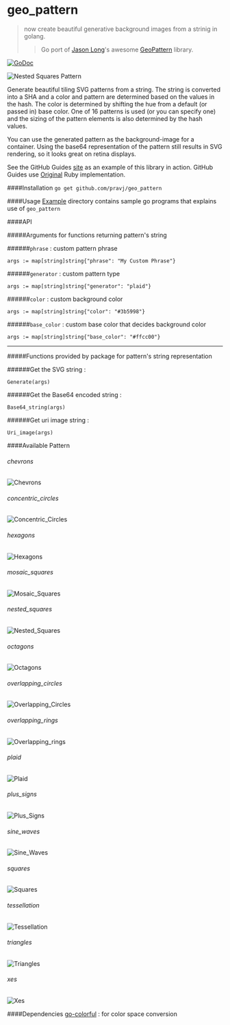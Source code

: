 geo_pattern
===========
> now create beautiful generative background images from a strinig in golang.
> > Go port of [Jason Long](https://github.com/jasonlong)'s awesome [GeoPattern](https://github.com/jasonlong/geo_pattern) library.

[![GoDoc](https://godoc.org/github.com/pravj/geo_pattern?status.svg)](http://godoc.org/github.com/pravj/geo_pattern)

![Nested Squares Pattern](https://raw.githubusercontent.com/pravj/geo_pattern/master/examples/patterns/pattern.png)

Generate beautiful tiling SVG patterns from a string. The string is converted into a SHA and a color and pattern are determined based on the values in the hash. The color is determined by shifting the hue from a default (or passed in) base color. One of 16 patterns is used (or you can specify one) and the sizing of the pattern elements is also determined by the hash values.

You can use the generated pattern as the background-image for a container. Using the base64 representation of the pattern still results in SVG rendering, so it looks great on retina displays.

See the GitHub Guides [site](https://guides.github.com) as an example of this library in action. GitHub Guides use [Original](https://github.com/jasonlong/geo_pattern) Ruby implementation.

####Installation
`go get github.com/pravj/geo_pattern`

####Usage
[Example](https://github.com/pravj/geo_pattern/tree/master/examples) directory contains sample go programs that explains use of `geo_pattern`

####API

#####Arguments for functions returning pattern's string

######`phrase` : custom pattern phrase
```
args := map[string]string{"phrase": "My Custom Phrase"}
```

######`generator` : custom pattern type
```
args := map[string]string{"generator": "plaid"}
```

######`color` : custom background color
```
args := map[string]string{"color": "#3b5998"}
```

######`base_color` : custom base color that decides background color
```
args := map[string]string{"base_color": "#ffcc00"}
```
---
#####Functions provided by package for pattern's string representation

######Get the SVG string :
```
Generate(args)
```
######Get the Base64 encoded string :
```
Base64_string(args)
```
######Get uri image string :
```
Uri_image(args)
```

####Available Pattern

###### chevrons
![Chevrons](https://raw.githubusercontent.com/pravj/geo_pattern/master/examples/patterns/chevrons.png)

###### concentric_circles
![Concentric_Circles](https://raw.githubusercontent.com/pravj/geo_pattern/master/examples/patterns/concentric_circles.png)

###### hexagons
![Hexagons](https://raw.githubusercontent.com/pravj/geo_pattern/master/examples/patterns/hexagons.png)

###### mosaic_squares
![Mosaic_Squares](https://raw.githubusercontent.com/pravj/geo_pattern/master/examples/patterns/mosaic_squares.png)

###### nested_squares
![Nested_Squares](https://raw.githubusercontent.com/pravj/geo_pattern/master/examples/patterns/nested_squares.png)

###### octagons
![Octagons](https://raw.githubusercontent.com/pravj/geo_pattern/master/examples/patterns/octagons.png)

###### overlapping_circles
![Overlapping_Circles](https://raw.githubusercontent.com/pravj/geo_pattern/master/examples/patterns/overlapping_circles.png)

###### overlapping_rings
![Overlapping_rings](https://raw.githubusercontent.com/pravj/geo_pattern/master/examples/patterns/overlapping_rings.png)

###### plaid
![Plaid](https://raw.githubusercontent.com/pravj/geo_pattern/master/examples/patterns/plaid.png)

###### plus_signs
![Plus_Signs](https://raw.githubusercontent.com/pravj/geo_pattern/master/examples/patterns/plus_signs.png)

###### sine_waves
![Sine_Waves](https://raw.githubusercontent.com/pravj/geo_pattern/master/examples/patterns/sine_waves.png)

###### squares
![Squares](https://raw.githubusercontent.com/pravj/geo_pattern/master/examples/patterns/squares.png)

###### tessellation
![Tessellation](https://raw.githubusercontent.com/pravj/geo_pattern/master/examples/patterns/tessellation.png)

###### triangles
![Triangles](https://raw.githubusercontent.com/pravj/geo_pattern/master/examples/patterns/triangles.png)

###### xes
![Xes](https://raw.githubusercontent.com/pravj/geo_pattern/master/examples/patterns/xes.png)

####Dependencies
[go-colorful](https://github.com/lucasb-eyer/go-colorful) : for color space conversion
